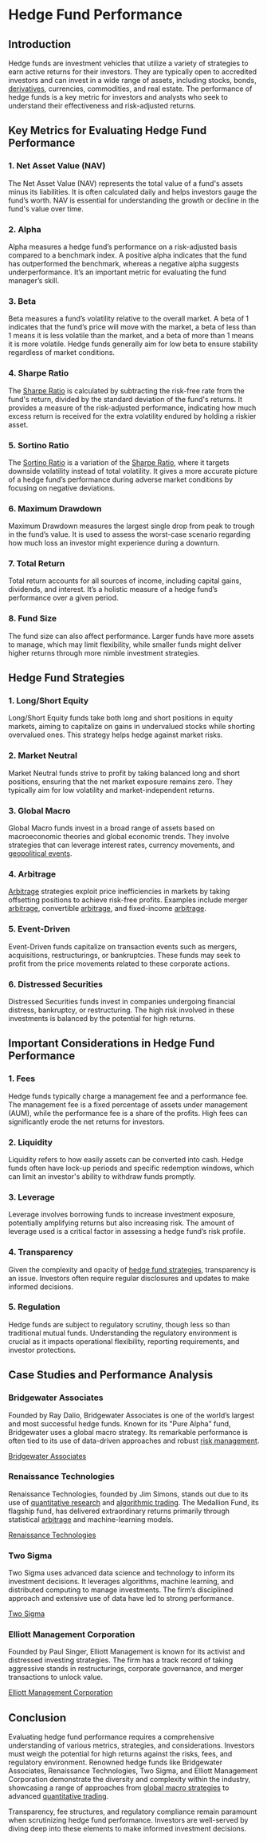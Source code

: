 # Hedge Fund Performance

## Introduction
Hedge funds are investment vehicles that utilize a variety of strategies to earn active returns for their investors. They are typically open to accredited investors and can invest in a wide range of assets, including stocks, bonds, [derivatives](../d/derivatives.md), currencies, commodities, and real estate. The performance of hedge funds is a key metric for investors and analysts who seek to understand their effectiveness and risk-adjusted returns.

## Key Metrics for Evaluating Hedge Fund Performance

### 1. Net Asset Value (NAV)
The Net Asset Value (NAV) represents the total value of a fund's assets minus its liabilities. It is often calculated daily and helps investors gauge the fund’s worth. NAV is essential for understanding the growth or decline in the fund's value over time.

### 2. Alpha
Alpha measures a hedge fund’s performance on a risk-adjusted basis compared to a benchmark index. A positive alpha indicates that the fund has outperformed the benchmark, whereas a negative alpha suggests underperformance. It’s an important metric for evaluating the fund manager’s skill.

### 3. Beta
Beta measures a fund’s volatility relative to the overall market. A beta of 1 indicates that the fund’s price will move with the market, a beta of less than 1 means it is less volatile than the market, and a beta of more than 1 means it is more volatile. Hedge funds generally aim for low beta to ensure stability regardless of market conditions.

### 4. Sharpe Ratio
The [Sharpe Ratio](../s/sharpe_ratio.md) is calculated by subtracting the risk-free rate from the fund's return, divided by the standard deviation of the fund's returns. It provides a measure of the risk-adjusted performance, indicating how much excess return is received for the extra volatility endured by holding a riskier asset.

### 5. Sortino Ratio
The [Sortino Ratio](../s/sortino_ratio.md) is a variation of the [Sharpe Ratio](../s/sharpe_ratio.md), where it targets downside volatility instead of total volatility. It gives a more accurate picture of a hedge fund’s performance during adverse market conditions by focusing on negative deviations.

### 6. Maximum Drawdown
Maximum Drawdown measures the largest single drop from peak to trough in the fund’s value. It is used to assess the worst-case scenario regarding how much loss an investor might experience during a downturn.

### 7. Total Return
Total return accounts for all sources of income, including capital gains, dividends, and interest. It’s a holistic measure of a hedge fund’s performance over a given period.

### 8. Fund Size
The fund size can also affect performance. Larger funds have more assets to manage, which may limit flexibility, while smaller funds might deliver higher returns through more nimble investment strategies.

## Hedge Fund Strategies

### 1. Long/Short Equity
Long/Short Equity funds take both long and short positions in equity markets, aiming to capitalize on gains in undervalued stocks while shorting overvalued ones. This strategy helps hedge against market risks.

### 2. Market Neutral
Market Neutral funds strive to profit by taking balanced long and short positions, ensuring that the net market exposure remains zero. They typically aim for low volatility and market-independent returns.

### 3. Global Macro
Global Macro funds invest in a broad range of assets based on macroeconomic theories and global economic trends. They involve strategies that can leverage interest rates, currency movements, and [geopolitical events](../g/geopolitical_events.md).

### 4. Arbitrage
[Arbitrage](../a/arbitrage.md) strategies exploit price inefficiencies in markets by taking offsetting positions to achieve risk-free profits. Examples include merger [arbitrage](../a/arbitrage.md), convertible [arbitrage](../a/arbitrage.md), and fixed-income [arbitrage](../a/arbitrage.md).

### 5. Event-Driven
Event-Driven funds capitalize on transaction events such as mergers, acquisitions, restructurings, or bankruptcies. These funds may seek to profit from the price movements related to these corporate actions.

### 6. Distressed Securities
Distressed Securities funds invest in companies undergoing financial distress, bankruptcy, or restructuring. The high risk involved in these investments is balanced by the potential for high returns.

## Important Considerations in Hedge Fund Performance

### 1. Fees
Hedge funds typically charge a management fee and a performance fee. The management fee is a fixed percentage of assets under management (AUM), while the performance fee is a share of the profits. High fees can significantly erode the net returns for investors.

### 2. Liquidity
Liquidity refers to how easily assets can be converted into cash. Hedge funds often have lock-up periods and specific redemption windows, which can limit an investor's ability to withdraw funds promptly.

### 3. Leverage
Leverage involves borrowing funds to increase investment exposure, potentially amplifying returns but also increasing risk. The amount of leverage used is a critical factor in assessing a hedge fund’s risk profile.

### 4. Transparency
Given the complexity and opacity of [hedge fund strategies](../h/hedge_fund_strategies.md), transparency is an issue. Investors often require regular disclosures and updates to make informed decisions.

### 5. Regulation
Hedge funds are subject to regulatory scrutiny, though less so than traditional mutual funds. Understanding the regulatory environment is crucial as it impacts operational flexibility, reporting requirements, and investor protections.

## Case Studies and Performance Analysis

### Bridgewater Associates
Founded by Ray Dalio, Bridgewater Associates is one of the world’s largest and most successful hedge funds. Known for its "Pure Alpha" fund, Bridgewater uses a global macro strategy. Its remarkable performance is often tied to its use of data-driven approaches and robust [risk management](../r/risk_management.md).

[Bridgewater Associates](https://www.bridgewater.com/)

### Renaissance Technologies
Renaissance Technologies, founded by Jim Simons, stands out due to its use of [quantitative research](../q/quantitative_research.md) and [algorithmic trading](../a/algorithmic_trading.md). The Medallion Fund, its flagship fund, has delivered extraordinary returns primarily through statistical [arbitrage](../a/arbitrage.md) and machine-learning models.

[Renaissance Technologies](https://www.rentec.com/)

### Two Sigma
Two Sigma uses advanced data science and technology to inform its investment decisions. It leverages algorithms, machine learning, and distributed computing to manage investments. The firm’s disciplined approach and extensive use of data have led to strong performance.

[Two Sigma](https://www.twosigma.com/)

### Elliott Management Corporation
Founded by Paul Singer, Elliott Management is known for its activist and distressed investing strategies. The firm has a track record of taking aggressive stands in restructurings, corporate governance, and merger transactions to unlock value.

[Elliott Management Corporation](https://www.elliottmgmt.com/)

## Conclusion
Evaluating hedge fund performance requires a comprehensive understanding of various metrics, strategies, and considerations. Investors must weigh the potential for high returns against the risks, fees, and regulatory environment. Renowned hedge funds like Bridgewater Associates, Renaissance Technologies, Two Sigma, and Elliott Management Corporation demonstrate the diversity and complexity within the industry, showcasing a range of approaches from [global macro strategies](../g/global_macro_strategies.md) to advanced [quantitative trading](../q/quantitative_trading.md).

Transparency, fee structures, and regulatory compliance remain paramount when scrutinizing hedge fund performance. Investors are well-served by diving deep into these elements to make informed investment decisions.
